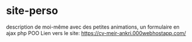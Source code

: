 # site-perso
description de moi-même avec des petites animations, un formulaire en ajax php POO
Lien vers le site: https://cv-meir-ankri.000webhostapp.com/
